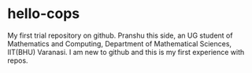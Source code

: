# hello-cops
My first trial repository on github.
Pranshu this side, an UG student of Mathematics and Computing, Department of Mathematical Sciences, IIT(BHU) Varanasi.
I am new to github and this is my first experience with repos.
